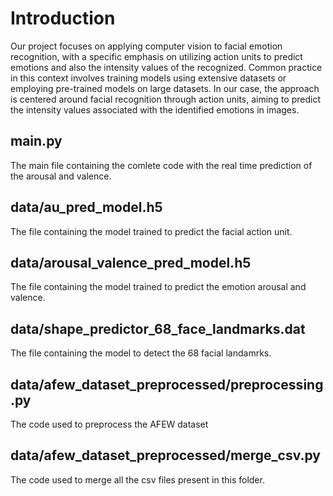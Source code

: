 # Introduction
Our project focuses on applying computer vision to facial emotion recognition, with a specific emphasis on utilizing action units to predict emotions and also the intensity values of the recognized. Common practice in this context involves training models using extensive datasets or employing pre-trained models on large datasets. In our case, the approach is centered around facial recognition through action units, aiming to predict the intensity values associated with the identified emotions in images.

## main.py
The main file containing the comlete code with the real time prediction of the arousal and valence.

## data/au_pred_model.h5
The file containing the model trained to predict the facial action unit.

## data/arousal_valence_pred_model.h5
The file containing the model trained to predict the emotion arousal and valence.

## data/shape_predictor_68_face_landmarks.dat
The file containing the model to detect the 68 facial landamrks.

## data/afew_dataset_preprocessed/preprocessing.py
The code used to preprocess the AFEW dataset

## data/afew_dataset_preprocessed/merge_csv.py
The code used to merge all the csv files present in this folder.
